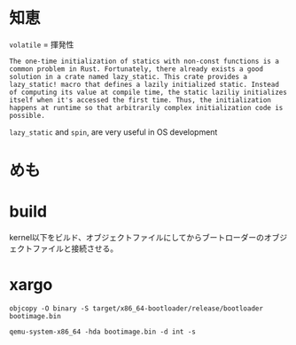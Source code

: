 # 知恵

`volatile` = 揮発性

```
The one-time initialization of statics with non-const functions is a common problem in Rust. Fortunately, there already exists a good solution in a crate named lazy_static. This crate provides a lazy_static! macro that defines a lazily initialized static. Instead of computing its value at compile time, the static laziliy initializes itself when it's accessed the first time. Thus, the initialization happens at runtime so that arbitrarily complex initialization code is possible.
```

`lazy_static` and `spin`, are very useful in OS development

# めも

# build

kernel以下をビルド、オブジェクトファイルにしてからブートローダーのオブジェクトファイルと接続させる。

# xargo

`objcopy -O binary -S target/x86_64-bootloader/release/bootloader bootimage.bin`

`qemu-system-x86_64 -hda bootimage.bin -d int -s`
